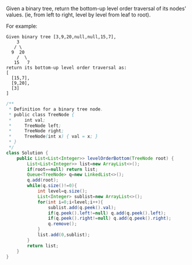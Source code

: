 Given a binary tree, return the bottom-up level order traversal of its nodes' values. (ie, from left to right, level by level from leaf to root).

For example:
```
Given binary tree [3,9,20,null,null,15,7],
    3
   / \
  9  20
    /  \
   15   7
return its bottom-up level order traversal as:
[
  [15,7],
  [9,20],
  [3]
]
```
```java
/**
 * Definition for a binary tree node.
 * public class TreeNode {
 *     int val;
 *     TreeNode left;
 *     TreeNode right;
 *     TreeNode(int x) { val = x; }
 * }
 */
class Solution {
    public List<List<Integer>> levelOrderBottom(TreeNode root) {
        List<List<Integer>> list=new ArrayList<>();
        if(root==null) return list;
        Queue<TreeNode> q=new LinkedList<>();
        q.add(root);
        while(q.size()!=0){
            int level=q.size();
            List<Integer> sublist=new ArrayList<>();
            for(int i=0;i<level;i++){ 
                sublist.add(q.peek().val);
                if(q.peek().left!=null) q.add(q.peek().left);
                if(q.peek().right!=null) q.add(q.peek().right);
                q.remove();
            }
            list.add(0,sublist);
        }
        return list;
    }
}
```
